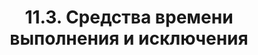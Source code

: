 ---
title: '11.3. Средства времени выполнения и исключения'
metaTitle: '11.3. Средства времени выполнения и исключения'
metaDescription: '11.3. Средства времени выполнения и исключения'
---